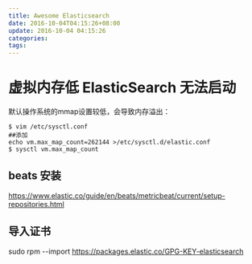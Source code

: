 ```yaml
---
title: Awesome Elasticsearch
date: 2016-10-04T04:15:26+08:00
update: 2016-10-04 04:15:26
categories:
tags:
---
```

# 虚拟内存低 ElasticSearch 无法启动
默认操作系统的mmap设置较低，会导致内存溢出：
```shell
$ vim /etc/sysctl.conf
##添加
echo vm.max_map_count=262144 >/etc/sysctl.d/elastic.conf
$ sysctl vm.max_map_count
```
## beats 安装
https://www.elastic.co/guide/en/beats/metricbeat/current/setup-repositories.html
## 导入证书
sudo rpm --import https://packages.elastic.co/GPG-KEY-elasticsearch
